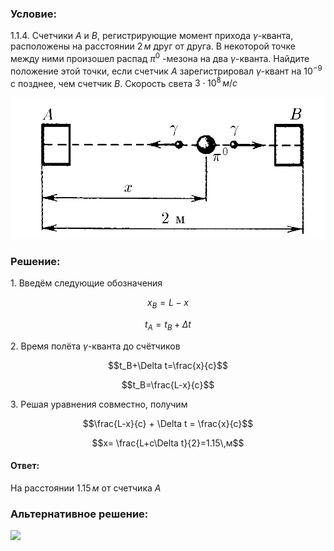 ###  Условие: 

$1.1.4.$ Счетчики $A$ и $B$, регистрирующие момент прихода $\gamma$-кванта, расположены на расстоянии $2 \, м$ друг от друга. В некоторой точке между ними произошел распад $\pi^{0}$ -мезона на два $\gamma$-кванта. Найдите положение этой точки, если счетчик $A$ зарегистрировал $\gamma$-квант на $10^{−9}$ с позднее, чем счетчик $B$. Скорость света $3\cdot 10^{8} \, м/с$ 

![ К задаче 1.1.4 |848x381, 42%](../../img/1.1.4/statement.png)

###  Решение: 

1\. Введём следующие обозначения 

$$x_B=L-x$$ 

$$t_A=t_B+\Delta t$$ 

2\. Время полёта $\gamma$-кванта до счётчиков 

$$t_B+\Delta t=\frac{x}{c}$$ 

$$t_B=\frac{L-x}{c}$$ 

3\. Решая уравнения совместно, получим 

$$\frac{L-x}{c} + \Delta t = \frac{x}{c}$$ 

$$x= \frac{L+c\Delta t}{2}=1.15\,м$$ 

####  Ответ: 

На расстоянии $1.15 \, м$ от счетчика $A$ 

###  Альтернативное решение: 

![](https://www.youtube.com/embed/kriyNro2SOY) 

  


